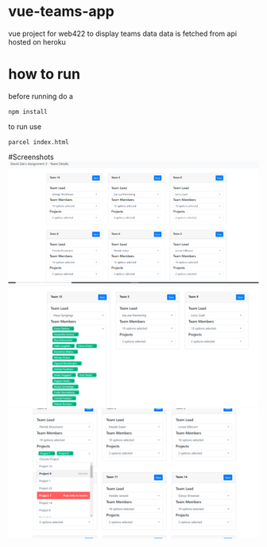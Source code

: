 # vue-teams-app
vue project for web422 to display teams data
data is fetched from api hosted on heroku

# how to run
before running do a  
```
npm install
```

to run use 
```
parcel index.html
```

#Screenshots
![](images/vuemain.PNG)
![](images/vueteamdetails.PNG)
![](images/vueteamdetailsmore.PNG)
